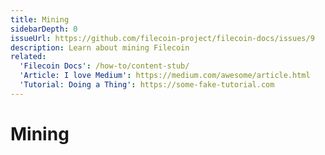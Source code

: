 ```yaml
---
title: Mining
sidebarDepth: 0
issueUrl: https://github.com/filecoin-project/filecoin-docs/issues/9
description: Learn about mining Filecoin
related:
  'Filecoin Docs': /how-to/content-stub/
  'Article: I love Medium': https://medium.com/awesome/article.html
  'Tutorial: Doing a Thing': https://some-fake-tutorial.com
---
```


# Mining

<ContentStatus />
